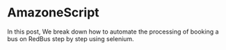 # AmazoneScript
In this post, We break down how to automate the processing of booking a bus on RedBus step by step using selenium.
